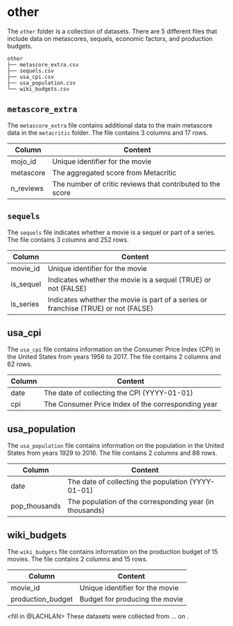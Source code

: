 # other

The `other` folder is a collection of datasets. There are 5 different files that include data on metascores, sequels, economic factors, and production budgets.

```
other
├── metascore_extra.csv
├── sequels.csv
├── usa_cpi.csv
├── usa_population.csv
└── wiki_budgets.csv
```

## `metascore_extra`

The `metascore_extra` file contains additional data to the main metascore data in the `metacritic` folder. 
The file contains 3 columns and 17 rows.

| Column       | Content                                                      |
|--------------|--------------------------------------------------------------|
| mojo_id      | Unique identifier for the movie                              |
| metascore    | The aggregated score from Metacritic                         |
| n_reviews    | The number of critic reviews that contributed to the score   |


## `sequels`

The `sequels` file indicates whether a movie is a sequel or part of a series.
The file contains 3 columns and 252 rows. 

| Column       | Content                                                                              |
|--------------|--------------------------------------------------------------------------------------|
| movie_id     | Unique identifier for the movie                                                      |
| is_sequel    | Indicates whether the movie is a sequel (TRUE) or not (FALSE)                        |
| is_series    | Indicates whether the movie is part of a series or franchise (TRUE) or not (FALSE)   |


## usa_cpi

The `usa_cpi` file contains information on the Consumer Price Index (CPI) in the United States from years 1956 to 2017.
The file contains 2 columns and 62 rows.

| Column       | Content                                                      |
|--------------|--------------------------------------------------------------|
| date         | The date of collecting the CPI (YYYY-01-01)                  |
| cpi          | The Consumer Price Index of the corresponding year           |


## usa_population

The `usa_population` file contains information on the population in the United States from years 1929 to 2016.
The file contains 2 columns and 88 rows.

| Column        | Content                                                      |
|---------------|--------------------------------------------------------------|
| date          | The date of collecting the population (YYYY-01-01)           |
| pop_thousands | The population of the corresponding year (in thousands)      |


## wiki_budgets

The `wiki_budgets` file contains information on the production budget of 15 movies. 
The file contains 2 columns and 15 rows.

| Column            | Content                                                      |
|-------------------|--------------------------------------------------------------|
| movie_id          | Unique identifier for the movie                              |
| production_budget | Budget for producing the movie                               |


<fill in @LACHLAN>
These datasets were collected from ... <link> on <date>.